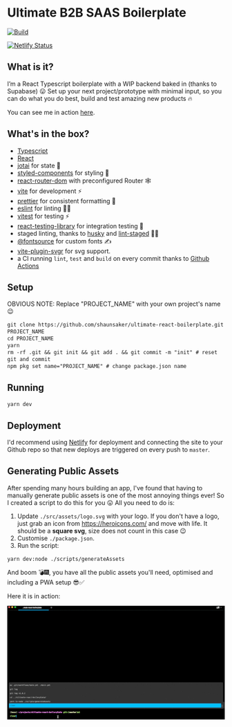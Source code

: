 # Ultimate B2B SAAS Boilerplate

[![Build](https://github.com/shaunsaker/ultimate-b2b-saas-boilerplate/actions/workflows/build.yml/badge.svg)](https://github.com/shaunsaker/ultimate-b2b-saas-boilerplate/actions/workflows/build.yml)

[![Netlify Status](https://api.netlify.com/api/v1/badges/c8c1ba1d-4e53-4628-bbc5-dfb539f1fca1/deploy-status)](https://app.netlify.com/sites/stunning-manatee-5e7d37/deploys)

## What is it?

I’m a React Typescript boilerplate with a WIP backend baked in (thanks to Supabase) 😛 Set up your next project/prototype with minimal input, so you can do what you do best, build and test amazing new products 🔥

You can see me in action [here](https://ultimate-react-boilerplate.netlify.app/).

## What's in the box?

- [Typescript](https://www.typescriptlang.org/)
- [React](https://reactjs.org/)
- [jotai](https://jotai.org/) for state 👻
- [styled-components](https://styled-components.com/) for styling 💅
- [react-router-dom](https://reactrouter.com/en/main) with preconfigured Router 🕸
- [vite](https://vitejs.dev/) for development ⚡️
- [prettier](https://prettier.io/) for consistent formatting 🎨
- [eslint](https://eslint.org/) for linting 🕵️‍♂️
- [vitest](https://github.com/vitest-dev/vitest) for testing ⚡️
- [react-testing-library](https://testing-library.com/docs/react-testing-library/intro/) for integration testing 🐙
- staged linting, thanks to [husky](https://github.com/typicode/husky) and [lint-staged](https://github.com/okonet/lint-staged) 🚫💩
- [@fontsource](https://fontsource.org/) for custom fonts ✍️
- [vite-plugin-svgr](https://github.com/pd4d10/vite-plugin-svgr) for svg support.
- a CI running `lint`, `test` and `build` on every commit thanks to [Github Actions](https://github.com/features/actions)

## Setup

OBVIOUS NOTE: Replace "PROJECT_NAME" with your own project's name 😉

```shell
git clone https://github.com/shaunsaker/ultimate-react-boilerplate.git PROJECT_NAME
cd PROJECT_NAME
yarn
rm -rf .git && git init && git add . && git commit -m "init" # reset git and commit
npm pkg set name="PROJECT_NAME" # change package.json name
```

## Running

```
yarn dev
```

## Deployment

I'd recommend using [Netlify](netlify.com) for deployment and connecting the site to your Github repo so that new deploys are triggered on every push to `master`.

## Generating Public Assets

After spending many hours building an app, I've found that having to manually generate public assets is one of the most annoying things ever! So I created a script to do this for you 😛 All you need to do is:

1. Update `./src/assets/logo.svg` with your logo. If you don't have a logo, just grab an icon from https://heroicons.com/ and move with life. It should be a **square svg**, size does not count in this case 😉
1. Customise `./package.json`.
1. Run the script:

```
yarn dev:node ./scripts/generateAssets
```

And boom 💣🎆, you have all the public assets you'll need, optimised and including a PWA setup 😎✅

Here it is in action:

![Generating assets](https://github.com/shaunsaker/ultimate-react-boilerplate/blob/master/assets/generate-assets.gif?raw=true)
